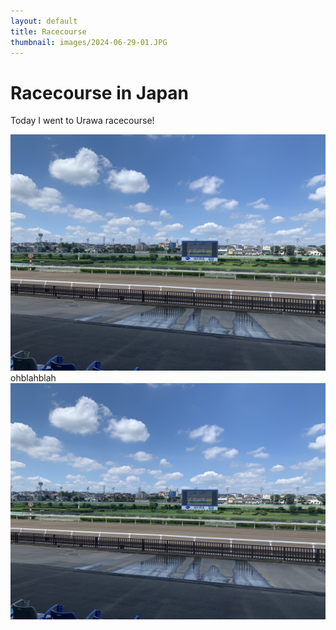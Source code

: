 ```yaml
---
layout: default
title: Racecourse
thumbnail: images/2024-06-29-01.JPG
---
```


# Racecourse in Japan
 
Today I went to Urawa racecourse!


  
![picture1](images/2024-06-29-01.JPG)  
ohblahblah  
![picture2](/images/2024-06-29-01.JPG)


